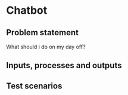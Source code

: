 # Chatbot

## Problem statement

What should i do on my day off?

## Inputs, processes and outputs

## Test scenarios
